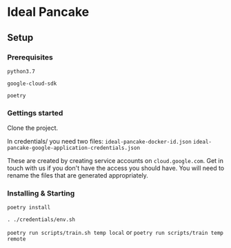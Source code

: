 # Ideal Pancake

## Setup

### Prerequisites

`python3.7`

`google-cloud-sdk`

`poetry`

### Gettings started

Clone the project.

In credentials/ you need two files:
`ideal-pancake-docker-id.json`
`ideal-pancake-google-application-credentials.json`

These are created by creating service accounts on `cloud.google.com`. Get in touch with us if you don't have the access you should have. You will need to rename the files that are generated appropriately.

### Installing & Starting

`poetry install`

`. ./credentials/env.sh`

`poetry run scripts/train.sh temp local` or `poetry run scripts/train temp remote`
